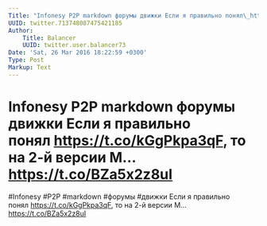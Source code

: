 ```yaml
---
Title: "Infonesy P2P markdown форумы движки Если я правильно понял\_https://t.co/kGgPkpa3qF, то на 2-й версии M… https://t.co/BZa5x2z8uI"
UUID: twitter.713748087475421185
Author:
    Title: Balancer
    UUID: twitter.user.balancer73
Date: 'Sat, 26 Mar 2016 18:22:59 +0300'
Type: Post
Markup: Text
---
```


# Infonesy P2P markdown форумы движки Если я правильно понял https://t.co/kGgPkpa3qF, то на 2-й версии M… https://t.co/BZa5x2z8uI

#Infonesy #P2P #markdown #форумы #движки Если я правильно
понял https://t.co/kGgPkpa3qF, то на 2-й версии M…
https://t.co/BZa5x2z8uI